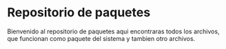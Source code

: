# Repositorio de paquetes

Bienvenido al repositorio de paquetes aqui encontraras todos los archivos, que funcionan como paquete del sistema y tambien otro archivos.
